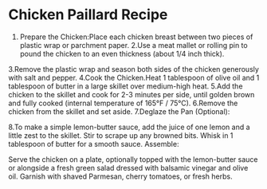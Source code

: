 # Chicken Paillard Recipe
1. Prepare the Chicken:Place each chicken breast between two pieces of plastic wrap or parchment paper.
2.Use a meat mallet or rolling pin to pound the chicken to an even thickness (about 1/4 inch thick).

3.Remove the plastic wrap and season both sides of the chicken generously with salt and pepper.
4.Cook the Chicken.Heat 1 tablespoon of olive oil and 1 tablespoon of butter in a large skillet over medium-high heat.
5.Add the chicken to the skillet and cook for 2-3 minutes per side, until golden brown and fully cooked (internal temperature of 165°F / 75°C).
6.Remove the chicken from the skillet and set aside.
7.Deglaze the Pan (Optional):

8.To make a simple lemon-butter sauce, add the juice of one lemon and a little zest to the skillet. Stir to scrape up any browned bits.
Whisk in 1 tablespoon of butter for a smooth sauce.
Assemble:

Serve the chicken on a plate, optionally topped with the lemon-butter sauce or alongside a fresh green salad dressed with balsamic vinegar and olive oil.
Garnish with shaved Parmesan, cherry tomatoes, or fresh herbs.